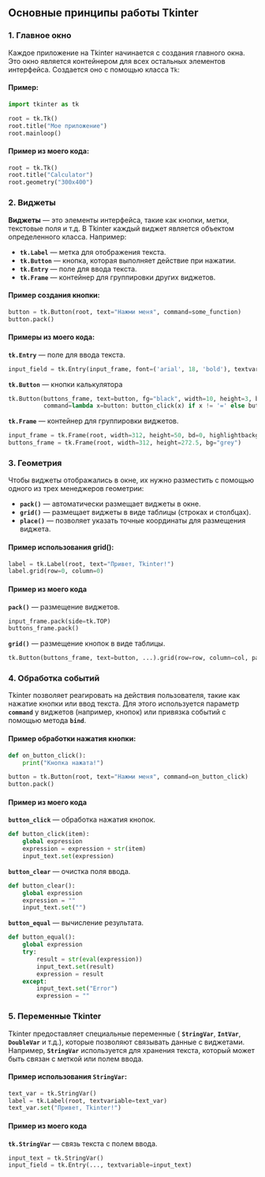 ## Основные принципы работы Tkinter

### 1. Главное окно
Каждое приложение на Tkinter начинается с создания главного окна. Это окно является контейнером для всех остальных элементов интерфейса. Создается оно с помощью класса `Tk`:


#### Пример:
```python
import tkinter as tk

root = tk.Tk()
root.title("Мое приложение")
root.mainloop()
```

#### Пример из моего кода:
```python
root = tk.Tk()
root.title("Calculator")
root.geometry("300x400")
```



### 2. Виджеты

**Виджеты** — это элементы интерфейса, такие как кнопки, метки, текстовые поля и т.д. В Tkinter каждый виджет является объектом определенного класса. Например:

- **`tk.Label`** — метка для отображения текста.
- **`tk.Button`** — кнопка, которая выполняет действие при нажатии.
- **`tk.Entry`** — поле для ввода текста.
- **`tk.Frame`** — контейнер для группировки других виджетов.

#### Пример создания кнопки:
```python
button = tk.Button(root, text="Нажми меня", command=some_function)
button.pack()
```


#### Примеры из моего кода:

**`tk.Entry`** — поле для ввода текста.
```python
input_field = tk.Entry(input_frame, font=('arial', 18, 'bold'), textvariable=input_text, width=50, bg="#eee", bd=0, justify=tk.RIGHT)
```

**`tk.Button`** — кнопки калькулятора
```python
tk.Button(buttons_frame, text=button, fg="black", width=10, height=3, bd=0, bg="#fff", cursor="hand2",
          command=lambda x=button: button_click(x) if x != '=' else button_equal())
```

**`tk.Frame`** — контейнер для группировки виджетов.
```python
input_frame = tk.Frame(root, width=312, height=50, bd=0, highlightbackground="black", highlightcolor="black", highlightthickness=1)
buttons_frame = tk.Frame(root, width=312, height=272.5, bg="grey")
``` 




### 3. Геометрия

Чтобы виджеты отображались в окне, их нужно разместить с помощью одного из трех менеджеров геометрии:

- **`pack()`** — автоматически размещает виджеты в окне.
- **`grid()`** — размещает виджеты в виде таблицы (строках и столбцах).
- **`place()`** — позволяет указать точные координаты для размещения виджета.

#### Пример использования grid():

```python
label = tk.Label(root, text="Привет, Tkinter!")
label.grid(row=0, column=0)
```


#### Пример из моего кода

**`pack()`** — размещение виджетов.
```python
input_frame.pack(side=tk.TOP)
buttons_frame.pack()
```

**`grid()`** — размещение кнопок в виде таблицы.
```python
tk.Button(buttons_frame, text=button, ...).grid(row=row, column=col, padx=1, pady=1)
```


### 4. Обработка событий

Tkinter позволяет реагировать на действия пользователя, такие как нажатие кнопки или ввод текста. Для этого используется параметр **`command`** у виджетов (например, кнопок) или привязка событий с помощью метода **`bind`**.

#### Пример обработки нажатия кнопки:
```python
def on_button_click():
    print("Кнопка нажата!")

button = tk.Button(root, text="Нажми меня", command=on_button_click)
button.pack()
```

#### Пример из моего кода

**`button_click`**  — обработка нажатия кнопок.
```python
def button_click(item):
    global expression
    expression = expression + str(item)
    input_text.set(expression)
```

**`button_clear`** — очистка поля ввода.
```python
def button_clear():
    global expression
    expression = ""
    input_text.set("")
```

**`button_equal`** — вычисление результата.
```python
def button_equal():
    global expression
    try:
        result = str(eval(expression))
        input_text.set(result)
        expression = result
    except:
        input_text.set("Error")
        expression = ""
```



### 5. Переменные Tkinter

Tkinter предоставляет специальные переменные ( **`StringVar`**,  **`IntVar`**,  **`DoubleVar`** и т.д.), которые позволяют связывать данные с виджетами. Например,  **`StringVar`** используется для хранения текста, который может быть связан с меткой или полем ввода.

#### Пример использования  **`StringVar`**:
```python
text_var = tk.StringVar()
label = tk.Label(root, textvariable=text_var)
text_var.set("Привет, Tkinter!")
```

#### Пример из моего кода
**`tk.StringVar`** — связь текста с полем ввода.
```python
input_text = tk.StringVar()
input_field = tk.Entry(..., textvariable=input_text)
```
